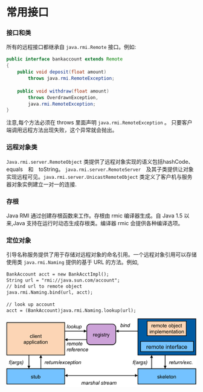 # 常用接口

### 接口和类

所有的远程接口都继承自 `java.rmi.Remote` 接口。例如:

```java
public interface bankaccount extends Remote
{
    public void deposit(float amount)
        throws java.rmi.RemoteException;

    public void withdraw(float amount)
        throws OverdrawnException,
        java.rmi.RemoteException;
}
```

注意,每个方法必须在 throws 里面声明  `java.rmi.RemoteException` 。 只要客户端调用远程方法出现失败，这个异常就会抛出。

### 远程对象类

`Java.rmi.server.RemoteObject` 类提供了远程对象实现的语义包括hashCode、equals　和　toString。 `java.rmi.server.RemoteServer`　及其子类提供让对象实现远程可见。`java.rmi.server.UnicastRemoteObject` 类定义了客户机与服务器对象实例建立一对一的连接.

### 存根

Java RMI 通过创建存根函数来工作。存根由 rmic 编译器生成。自 Java 1.5 以来,Java 支持在运行时动态生成存根类。编译器 rmic 会提供各种编译选项。

### 定位对象

引导名称服务提供了用于存储对远程对象的命名引用。一个远程对象引用可以存储使用类 `java.rmi.Naming` 提供的基于 URL 的方法。例如,

```
BankAccount acct = new BankAcctImpl();
String url = "rmi://java.sun.com/account";
// bind url to remote object
java.rmi.Naming.bind(url, acct);

// look up account
acct = (BankAccount)java.rmi.Naming.lookup(url);
```

![Java RMI 工作流程](../images/rpc-rmi_flow.png)
